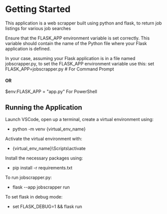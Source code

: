 # Getting Started

This application is a web scrapper built using python and flask, to return job listings for various job searches

Ensure that the FLASK_APP environment variable is set correctly. This variable should contain the name of the Python file where your Flask application is defined.

In your case, assuming your Flask application is in a file named jobscrapper.py, to set the FLASK_APP environment variable use this:
set FLASK_APP=jobscrapper.py  # For Command Prompt
#### OR
$env:FLASK_APP = "app.py"  For PowerShell

## Running the Application

Launch VSCode, open up a terminal, create a virtual environment using:
- python -m venv {virtual_env_name}

Activate the virtual environment with:
- {virtual_env_name}\Scripts\activate

Install the necessary packages using:
- pip install -r requirements.txt

To run jobscrapper.py:
- flask --app jobscrapper run

To set flask in debug mode:
- set FLASK_DEBUG=1 && flask run

